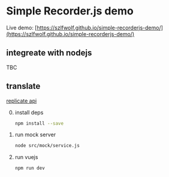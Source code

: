 # Simple Recorder.js demo

Live demo: [https://szlfwolf.github.io/simple-recorderjs-demo/](https://szlfwolf.github.io/simple-recorderjs-demo/)

## integreate with nodejs

TBC

## translate

[replicate api](!https://replicate.com/cjwbw/seamless_communication/api?tab=nodejs)

0. install deps

    ```bash
    npm install --save
    ```


1. run mock server

    ```bash
    node src/mock/service.js
    ```

2. run vuejs

    ```bash
    npm run dev
    ```
